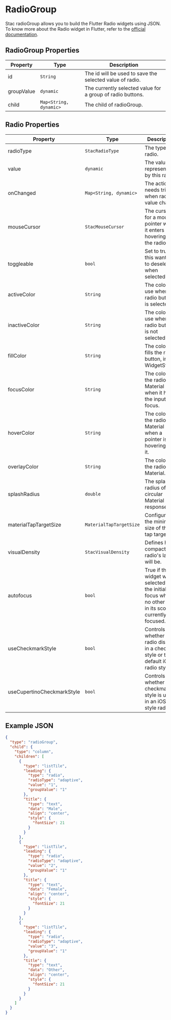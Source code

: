 # RadioGroup

Stac radioGroup allows you to build the Flutter Radio widgets using JSON. 
To know more about the Radio widget in Flutter, refer to the [official documentation](https://api.flutter.dev/flutter/material/Radio-class.html).

## RadioGroup Properties

| Property   | Type                   | Description                                                |
|------------|------------------------|------------------------------------------------------------|
| id         | `String`               | The id will be used to save the selected value of radio.   |
| groupValue | `dynamic`              | The currently selected value for a group of radio buttons. |
| child      | `Map<String, dynamic>` | The child of radioGroup.                                   |

## Radio Properties

| Property                   | Type                    | Description                                                                                                     |
|----------------------------|-------------------------|-----------------------------------------------------------------------------------------------------------------|
| radioType                  | `StacRadioType`        | The type of radio.                                                                                              |
| value                      | `dynamic`               | The value represented by this radio.                                                                            |
| onChanged                  | `Map<String, dynamic>`  | The action needs trigger when radio value change.                                                               |
| mouseCursor                | `StacMouseCursor`      | The cursor for a mouse pointer when it enters or is hovering over the radio.                                    |
| toggleable                 | `bool`                  | Set to true if this wanted to deselect when selected.                                                           |
| activeColor                | `String`                | The color to use when this radio button is selected.                                                            |
| inactiveColor              | `String`                | The color to use when this radio button is not selected.                                                        |
| fillColor                  | `String`                | The color that fills the radio button, in all WidgetStates.                                                     |
| focusColor                 | `String`                | The color for the radio's Material when it has the input focus.                                                 |
| hoverColor                 | `String`                | The color for the radio's Material when a pointer is hovering over it.                                          |
| overlayColor               | `String`                | The color for the radio's Material.                                                                             |
| splashRadius               | `double`                | The splash radius of the circular Material ink response.                                                        |
| materialTapTargetSize      | `MaterialTapTargetSize` | Configures the minimum size of the tap target.                                                                  |
| visualDensity              | `StacVisualDensity`    | Defines how compact the radio's layout will be.                                                                 |
| autofocus                  | `bool`                  | True if this widget will be selected as the initial focus when no other node in its scope is currently focused. |
| useCheckmarkStyle          | `bool`                  | Controls whether the radio displays in a checkbox style or the default iOS radio style.                         |
| useCupertinoCheckmarkStyle | `bool`                  | Controls whether the checkmark style is used in an iOS-style radio.                                             |


## Example JSON

```json
{
  "type": "radioGroup",
  "child": {
    "type": "column",
    "children": [
      {
        "type": "listTile",
        "leading": {
          "type": "radio",
          "radioType": "adaptive",
          "value": "1",
          "groupValue": "1"
        },
        "title": {
          "type": "text",
          "data": "Male",
          "align": "center",
          "style": {
            "fontSize": 21
          }
        }
      },
      {
        "type": "listTile",
        "leading": {
          "type": "radio",
          "radioType": "adaptive",
          "value": "2",
          "groupValue": "1"
        },
        "title": {
          "type": "text",
          "data": "Female",
          "align": "center",
          "style": {
            "fontSize": 21
          }
        }
      },
      {
        "type": "listTile",
        "leading": {
          "type": "radio",
          "radioType": "adaptive",
          "value": "3",
          "groupValue": "1"
        },
        "title": {
          "type": "text",
          "data": "Other",
          "align": "center",
          "style": {
            "fontSize": 21
          }
        }
      }
    ]
  }
}
```


